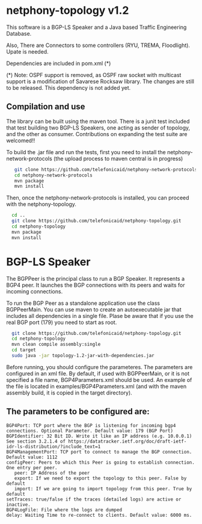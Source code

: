 netphony-topology v1.2
=======

This software is a BGP-LS Speaker and a Java based Traffic Engineering Database. 

Also, There are Connectors to some controllers (RYU, TREMA, Floodlight). Upate is needed.

Dependencies are included in pom.xml (*)

(*) Note: OSPF support is removed, as OSPF raw socket with multicast support is a modification of Savarese Rocksaw library. The changes are still to be released. This dependency is not added yet.


## Compilation and use

The library can be built using the maven tool. There is a junit test included that test building two BGP-LS Speakers, one acting as sender of topology, and the other as consumer. Contributions on expanding the test suite are welcomed!!

To build the .jar file and run the tests, first you need to install the netphony-network-protocols (the upload process to maven central is in progress)
 ```bash
    git clone https://github.com/telefonicaid/netphony-network-protocols.git
    cd netphony-network-protocols
    mvn package
    mvn install
 ```
 Then, once the netphony-network-protocols is installed, you can proceed with the netphony-topology.
  ```bash
    cd ..
    git clone https://github.com/telefonicaid/netphony-topology.git
    cd netphony-topology
    mvn package
    mvn install
 ```
# BGP-LS Speaker

The BGPPeer is the principal class to run a BGP Speaker. It represents a BGP4 peer. It launches the BGP connections with its peers and waits for incoming connections. 

To run the BGP Peer as a standalone application use the class BGPPeerMain. You can use maven to create an autoexecutable jar that includes all dependencies in a single file. Plase be aware that if you use the real BGP port (179) you need to start as root.
  ```bash
    git clone https://github.com/telefonicaid/netphony-topology.git
    cd netphony-topology
    mvn clean compile assembly:single
    cd target
    sudo java -jar topology-1.2-jar-with-dependencies.jar 
 ```
 
 Before running, you should configure the parameteres. The parameters are configured in an xml file. By default, if used with BGPPeerMain, or it is not specified a file name, BGP4Parameters.xml should be used. An example of the file is located in examples/BGP4Parameters.xml (and with the maven assembly build, it is copied in the target directory).

## The parameters to be configured are:
 ```
BGP4Port: TCP port where the BGP is listening for incoming bgp4 connections. Optional Parameter. Default value: 179 (BGP Port)
BGPIdentifier: 32 Bit ID. Write it like an IP address (e.g. 10.0.0.1) See section 3.2.1.4 of https://datatracker.ietf.org/doc/draft-ietf-idr-ls-distribution/?include_text=1
BGP4ManagementPort: TCP port to connect to manage the BGP connection. Default value: 1112 
configPeer: Peers to which this Peer is going to establish connection. One entry per peer.
    peer: IP Address of the peer
    export: If we need to export the topology to this peer. False by default
    import: If we are going to import topology from this peer. True by default
 setTraces: true/false if the traces (detailed logs) are active or inactive. 
 BGP4LogFile: File where the logs are dumped
 delay: Waiting Time to re-connect to clients. Default value: 6000 ms.
 
 ```
